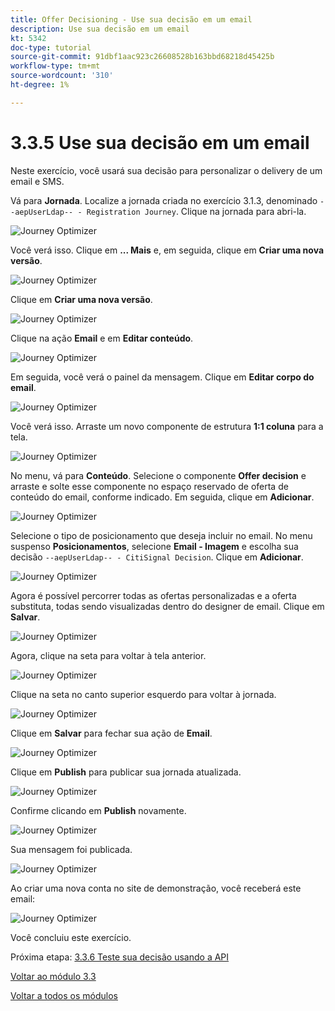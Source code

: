 ```yaml
---
title: Offer Decisioning - Use sua decisão em um email
description: Use sua decisão em um email
kt: 5342
doc-type: tutorial
source-git-commit: 91dbf1aac923c26608528b163bbd68218d45425b
workflow-type: tm+mt
source-wordcount: '310'
ht-degree: 1%

---
```


# 3.3.5 Use sua decisão em um email

Neste exercício, você usará sua decisão para personalizar o delivery de um email e SMS.

Vá para **Jornada**. Localize a jornada criada no exercício 3.1.3, denominado `--aepUserLdap-- - Registration Journey`. Clique na jornada para abri-la.

![Journey Optimizer](./images/emailoffer1.png)

Você verá isso. Clique em **... Mais** e, em seguida, clique em **Criar uma nova versão**.

![Journey Optimizer](./images/journey1.png)

Clique em **Criar uma nova versão**.

![Journey Optimizer](./images/journey2.png)

Clique na ação **Email** e em **Editar conteúdo**.

![Journey Optimizer](./images/journey3.png)

Em seguida, você verá o painel da mensagem. Clique em **Editar corpo do email**.

![Journey Optimizer](./images/emailoffer2.png)

Você verá isso. Arraste um novo componente de estrutura **1:1 coluna** para a tela.

![Journey Optimizer](./images/emailoffer6.png)

No menu, vá para **Conteúdo**. Selecione o componente **Offer decision** e arraste e solte esse componente no espaço reservado de oferta de conteúdo do email, conforme indicado. Em seguida, clique em **Adicionar**.

![Journey Optimizer](./images/emailoffer7.png)

Selecione o tipo de posicionamento que deseja incluir no email. No menu suspenso **Posicionamentos**, selecione **Email - Imagem** e escolha sua decisão `--aepUserLdap-- - CitiSignal Decision`. Clique em **Adicionar**.

![Journey Optimizer](./images/emailoffer8.png)

Agora é possível percorrer todas as ofertas personalizadas e a oferta substituta, todas sendo visualizadas dentro do designer de email. Clique em **Salvar**.

![Journey Optimizer](./images/emailoffer9.png)

Agora, clique na seta para voltar à tela anterior.

![Journey Optimizer](./images/emailoffer13.png)

Clique na seta no canto superior esquerdo para voltar à jornada.

![Journey Optimizer](./images/emailoffer14.png)

Clique em **Salvar** para fechar sua ação de **Email**.

![Journey Optimizer](./images/emailoffer14a.png)

Clique em **Publish** para publicar sua jornada atualizada.

![Journey Optimizer](./images/emailoffer14b.png)

Confirme clicando em **Publish** novamente.

![Journey Optimizer](./images/emailoffer15.png)

Sua mensagem foi publicada.

![Journey Optimizer](./images/emailoffer16.png)

Ao criar uma nova conta no site de demonstração, você receberá este email:

![Journey Optimizer](./images/emailoffer17.png)

Você concluiu este exercício.

Próxima etapa: [3.3.6 Teste sua decisão usando a API](./ex6.md)

[Voltar ao módulo 3.3](./offer-decisioning.md)

[Voltar a todos os módulos](./../../../overview.md)
